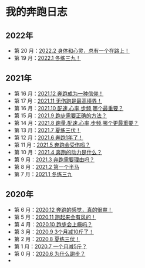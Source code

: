 
# 我的奔跑日志

## 2022年
- 第 20 月：[2022.2 身体和心灵，总有一个在路上！](./sport/month-202202.md)
- 第 19 月：[2022.1 冬练三九！](./sport/月报_202201.md)

## 2021年
- 第 16 月：[2021.12 奔跑成为一种信仰！](./sport/月报_202112.md)
- 第 17 月：[2021.11 无伤跑是最高境界！](./sport/月报_202111.md)
- 第 16 月：[2021.10 配速,心率,步频,哪个最重要？](./sport/月报_202110.md)
- 第 15 月：[2021.9 跑步需要正确的方法？](./sport/月报_202109.md)
- 第 14 月：[2021.8 跑量,配速,心率,步频,哪个更最重要？](./sport/月报_202108.md)
- 第 13 月：[2021.7 夏练三伏！](./sport/月报_202107.md)
- 第 12 月：[2021.6 奔跑1年了！](./sport/月报_202106.md)
- 第 11 月：[2021.5 奔跑会受伤吗？](./sport/月报_202105.md)
- 第 10 月：[2021.4 奔跑的动力是什么？](./sport/月报_202104.md)
- 第 9 月：[2021.3 奔跑需要理由吗？](./sport/月报_202103.md)
- 第 8 月：[2021.2 第一个半马](./sport/月报_202102.md)
- 第 7 月：[2021.1 冬练三九](./sport/月报_202101.md)

## 2020年
- 第 6 月：[2020.12 奔跑的感觉，真的很爽！](./sport/月报_202012.md)
- 第 5 月：[2020.11 跑起来会有风的！](./sport/月报_202011.md)
- 第 4 月：[2020.10 跑步会上瘾吗？](./sport/月报_202010.md)
- 第 3 月：[2020.9 3个月减10斤了！](./sport/月报_202009.md)
- 第 2 月：[2020.8 夏练三伏！](./sport/月报_202008.md)
- 第 1 月：[2020.7 一个月减5斤？](./sport/月报_202007.md)
- 第 0 月：[2020.6 为什么跑步？](./sport/月报_202006.md)
- 
